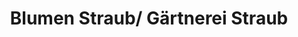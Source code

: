 ---
title: "Blumen Straub/ Gärtnerei Straub"
url: /bad-schussenried/blumen-straub-gaertnerei-straub/
shop: Blumen
---